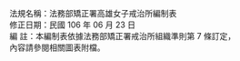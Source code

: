 法規名稱：法務部矯正署高雄女子戒治所編制表  
修正日期：民國 106 年 06 月 23 日  
編 註：本編制表依據法務部矯正署戒治所組織準則第 7 條訂定，  
內容請參閱相關圖表附檔。  


